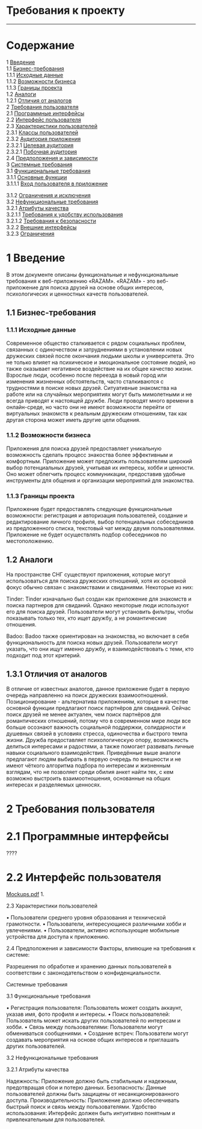 # Требования к проекту
---

# Содержание
1 [Введение](#intro)  
1.1 [Бизнес-требования](#business_requirements)  
1.1.1 [Исходные данные](#initial_data)  
1.1.2 [Возможности бизнеса](#business_opportunities)  
1.1.3 [Границы проекта](#project_boundary)  
1.2 [Аналоги](#analogues)  
1.2.1 [Отличия от аналогов](#analogues_differences)  
2 [Требования пользователя](#user_requirements)  
2.1 [Программные интерфейсы](#software_interfaces)  
2.2 [Интерфейс пользователя](#user_interface)  
2.3 [Характеристики пользователей](#user_specifications)  
2.3.1 [Классы пользователей](#user_classes)  
2.3.2 [Аудитория приложения](#application_audience)  
2.3.2.1 [Целевая аудитория](#target_audience)  
2.3.2.1 [Побочная аудитория](#collateral_audience)  
2.4 [Предположения и зависимости](#assumptions_and_dependencies)  
3 [Системные требования](#system_requirements)  
3.1 [Функциональные требования](#functional_requirements)  
3.1.1 [Основные функции](#main_functions)  
3.1.1.1 [Вход пользователя в приложение](#user_logon_to_the_application)  

3.1.2 [Ограничения и исключения](#restrictions_and_exclusions)  
3.2 [Нефункциональные требования](#non-functional_requirements)  
3.2.1 [Атрибуты качества](#quality_attributes)  
3.2.1.1 [Требования к удобству использования](#requirements_for_ease_of_use)  
3.2.1.2 [Требования к безопасности](#security_requirements)  
3.2.2 [Внешние интерфейсы](#external_interfaces)  
3.2.3 [Ограничения](#restrictions)  

<a name="intro"/>

# 1 Введение

В этом документе описаны функциональные и нефункциональные требования к  веб-приложению «RAZAM». «RAZAM» - это веб-приложение для поиска друзей на основе общих интересов, психологичесих и ценностных качеств пользователей. 

<a name="business_requirements"/>

## 1.1 Бизнес-требования

<a name="initial_data"/>

### 1.1.1 Исходные данные
Современное общество сталкивается с рядом социальных проблем, связанных с одиночеством и затруднениями в установлении новых дружеских связей после окончания людьми школы и университета. Это не только влияет на психическое и эмоциональное состояние людей, но также оказывает негативное воздействие на их общее качество жизни.
Взрослые люди, особенно после переезда в новый город или изменения жизненных обстоятельств, часто сталкиваются с трудностями в поиске новых друзей. Ситуативные знакомства на работе или на случайных мероприятиях могут быть мимолетными и не всегда приводят к настоящей дружбе. Люди проводят много времени в онлайн-среде, но часто они не имеют возможности перейти от виртуальных знакомств к реальным дружеским отношениям, так как другая сторона может иметь другие цели общения.

<a name="business_opportunities"/>

### 1.1.2 Возможности бизнеса
Приложения для поиска друзей предоставляет уникальную возможность сделать процесс знакоства более эффективным и комфортным. Приложение может предложить пользователям широкий выбор потенциальных друзей, учитывая их интересы, хобби и ценности. Оно может облегчить процесс коммуникации, предоставив удобные инструменты для общения и организации мероприятий для знакомства. 

<a name="project_boundary"/>

### 1.1.3 Границы проекта
Приложение будет предоставлять следующие функциональные возможности: регистрация и авторизация пользователей, создание и редактирование личного профиля, выбор потенциальных собеседников из предложенного списка, текстовый чат между двумя пользователями. Приложение не будет осуществлять подбор собеседников по местоположению.

<a name="analogues"/>

## 1.2 Аналоги
На пространстве СНГ существуют приложения, которые могут использоваться для поиска дружеских отношений, хотя их основной фокус обычно связан с знакомствами и свиданиями. Некоторые из них:

Tinder: Tinder изначально был создан как приложение для знакомств и поиска партнеров для свиданий. Однако некоторые люди используют его для поиска друзей. Пользователи могут установить фильтры, чтобы показывать только тех, кто ищет дружбу, а не романтические отношения.

Badoo: Badoo также ориентирован на знакомства, но включает в себя функциональность для поиска новых друзей. Пользователи могут указать, что они ищут именно дружбу, и взаимодействовать с теми, кто подходит под этот критерий.

<a name="analogues_differences"/>

## 1.3.1 Отличия от аналогов
В отличие от известных аналогов, данное приложение будет в первую очередь направленно на поиск дружеских взаимоотношений. Позиционирование - альтернатива приложениям, которые в качестве основной функции предлагают поиск партнёров для свиданий. Сейчас поиск друзей не менее актуален, чем поиск партнёров для романтических отношений, потому что в современном мире люди все больше осознают важность социальной поддержки, солидарности и душевных связей в условиях стресса, одиночества и быстрого темпа жизни. Дружба предоставляет психологическую опору, возможность делиться интересами и радостями, а также помогает развивать личные навыки социального взаимодействия. Приведённые выше аналоги предлагают людям выбирать в первую очередь по внешности и не имеют чёткого алгоритма подбора по интересам и жизненным взглядам, что не позволяет среди обилия анкет найти тех, с кем возможно выстроить взаимоотношения, основанные на общих интересах и разделяемых ценносях.

<a name="business_requirements"/>

# 2 Требования пользователя

# 2.1 Программные интерфейсы

????

# 2.2 Интерфейс пользователя

[Mockups.pdf](https://github.com/bsuir-150503-2-2/SDLC-social/blob/main/design/Mockups.pdf) 
1. 

2.3 Характеристики пользователей

•	Пользователи среднего уровня образования и технической грамотности.
•	Пользователи, интересующиеся различными хобби и увлечениями.
•	Пользователи, активно использующие мобильные устройства для доступа к приложению.

2.4 Предположения и зависимости
Факторы, влияющие на требования к системе:

Разрешения по обработке и хранению данных пользователей в соответствии с законодательством о конфиденциальности.

Системные требования

3.1 Функциональные требования

•	Регистрация пользователя: Пользователь может создать аккаунт, указав имя, фото профиля и интересы.
•	Поиск пользователей: Пользователь может искать других пользователей по интересам и хобби.
•	Связь между пользователями: Пользователи могут обмениваться сообщениями.
•	Создание встреч: Пользователи могут создавать мероприятия на основе общих интересов и приглашать других пользователей.

3.2 Нефункциональные требования

3.2.1 Атрибуты качества

Надежность: Приложение должно быть стабильным и надежным, предотвращая сбои и потерю данных.
Безопасность: Данные пользователей должны быть защищены от несанкционированного доступа.
Производительность: Приложение должно обеспечивать быстрый поиск и связь между пользователями.
Удобство использования: Интерфейс должен быть интуитивно понятным и привлекательным для пользователей.
